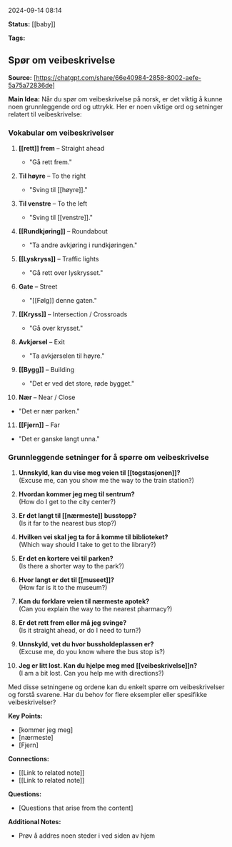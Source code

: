 2024-09-14 08:14

**Status:** [[baby]]

**Tags:** 

## Spør om veibeskrivelse



**Source:** [https://chatgpt.com/share/66e40984-2858-8002-aefe-5a75a72836de]

**Main Idea:** 
Når du spør om veibeskrivelse på norsk, er det viktig å kunne noen grunnleggende ord og uttrykk. Her er noen viktige ord og setninger relatert til veibeskrivelse:

### Vokabular om veibeskrivelser

1. **[[rett]] frem** – Straight ahead  
   - "Gå rett frem."
   
2. **Til høyre** – To the right  
   - "Sving til [[høyre]]."

3. **Til venstre** – To the left  
   - "Sving til [[venstre]]."

4. **[[Rundkjøring]]** – Roundabout  
   - "Ta andre avkjøring i rundkjøringen."

5. **[[Lyskryss]]** – Traffic lights  
   - "Gå rett over lyskrysset."

6. **Gate** – Street  
   - "[[Følg]] denne gaten."

7. **[[Kryss]]** – Intersection / Crossroads  
   - "Gå over krysset."

8. **Avkjørsel** – Exit  
   - "Ta avkjørselen til høyre."

9. **[[Bygg]]** – Building  
   - "Det er ved det store, røde bygget."

10. **Nær** – Near / Close  
   - "Det er nær parken."

11. **[[Fjern]]** – Far  
   - "Det er ganske langt unna."

### Grunnleggende setninger for å spørre om veibeskrivelse

1. **Unnskyld, kan du vise meg veien til [[togstasjonen]]?**  
   (Excuse me, can you show me the way to the train station?)

2. **Hvordan kommer jeg meg til sentrum?**  
   (How do I get to the city center?)

3. **Er det langt til [[nærmeste]] busstopp?**  
   (Is it far to the nearest bus stop?)

4. **Hvilken vei skal jeg ta for å komme til biblioteket?**  
   (Which way should I take to get to the library?)

5. **Er det en kortere vei til parken?**  
   (Is there a shorter way to the park?)

6. **Hvor langt er det til [[museet]]?**  
   (How far is it to the museum?)

7. **Kan du forklare veien til nærmeste apotek?**  
   (Can you explain the way to the nearest pharmacy?)

8. **Er det rett frem eller må jeg svinge?**  
   (Is it straight ahead, or do I need to turn?)

9. **Unnskyld, vet du hvor bussholdeplassen er?**  
   (Excuse me, do you know where the bus stop is?)

10. **Jeg er litt lost. Kan du hjelpe meg med [[veibeskrivelse]]n?**  
    (I am a bit lost. Can you help me with directions?)

Med disse setningene og ordene kan du enkelt spørre om veibeskrivelser og forstå svarene. Har du behov for flere eksempler eller spesifikke veibeskrivelser?

**Key Points:**

- [kommer jeg meg]
- [nærmeste]
- [Fjern]

**Connections:**

- [[Link to related note]]
- [[Link to related note]]

**Questions:**

- [Questions that arise from the content]

**Additional Notes:**

- Prøv å addres noen steder i ved siden av hjem